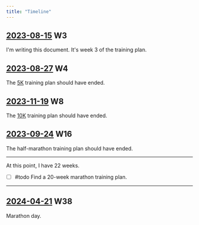 ```yaml
---
title: "Timeline"
---
```


## [2023-08-15](2023-08-15) W3

I'm writing this document. It's week 3 of the training plan.

## [2023-08-27](2023-08-27) W4

The [5K](garden/Marathon/Weeks%201%20to%204.md) training plan should have ended.

## [2023-11-19](2023-11-19) W8

The [10K](garden/Marathon/Weeks%205%20to%208.md) training plan should have ended.

## [2023-09-24](2023-09-24) W16

The half-marathon training plan should have ended.

---

At this point, I have 22 weeks.

- [ ] #todo Find a 20-week marathon training plan.

---

## [2024-04-21](2024-04-21) W38

Marathon day.